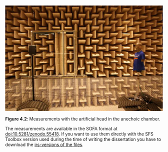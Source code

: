 ![Fig 4.2](fig4_02.png)

**Figure 4.2**: Measurements with the artificial head in the anechoic chamber.

The measurements are available in the SOFA format at
[doi:10.5281/zenodo.55418](http://dx.doi.org/10.5281/zenodo.55418). If you want
to use them directly with the SFS Toolbox version used during the time of
writing the dissertation you have to download the [irs-versions of the
files](https://dev.qu.tu-berlin.de/projects/measurements/repository/show/2010-11-kemar-anechoic/mat).
